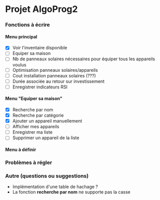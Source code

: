 # Projet AlgoProg2

### Fonctions à écrire

#### Menu principal
- [x] Voir l'inventaire disponible
- [ ] Equiper sa maison
- [ ] Nb de panneaux solaires nécessaires pour équiper tous les appareils voulus
- [ ] Optimisation panneaux solaires/appareils
- [ ] Cout installation panneaux solaires (???)
- [ ] Durée associée au retour sur investissement
- [ ] Enregistrer indicateurs RSI

#### Menu "Equiper sa maison"
- [x] Recherche par nom
- [x] Recherche par catégorie
- [x] Ajouter un appareil manuellement
- [ ] Afficher mes appareils
- [ ] Enregistrer ma liste
- [ ] Supprimer un appareil de la liste

#### Menu à définir

### Problèmes à régler

### Autre (questions ou suggestions)
- Implémentation d'une table de hachage ?
- La fonction **recherche par nom** ne supporte pas la casse
